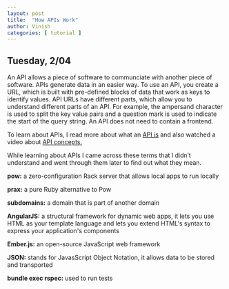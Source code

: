 ```yaml
---
layout: post
title:  "How APIs Work"
author: Vinish
categories: [ tutorial ]
---
```


## Tuesday, 2/04

An API allows a piece of software to communciate with another piece of software. APIs generate data in an easier way. To use an API, you create a URL, which is built with pre-defined blocks of data that work as keys to identify values. API URLs have different parts, which allow you to understand different parts of an API. For example, the ampersand character is used to split the key value pairs and a question mark is used to indicate the start of the query string. An API does not need to contain a frontend.

To learn about APIs, I read more about what an [API is](https://www.kidscodecs.com/what-is-an-api/) and also watched a video about [API concepts.](https://www.youtube.com/watch?v=7YcW25PHnAA)

While learning about APIs I came across these terms that I didn’t understand and went through them later to find out what they mean.

**pow:** a zero-configuration Rack server that allows local apps to run locally

**prax:** a pure Ruby alternative to Pow

**subdomains:** a domain that is part of another domain

**AngularJS:** a structural framework for dynamic web apps, it lets you use HTML as your template language and lets you extend HTML's syntax to express your application's components 

**Ember.js:** an open-source JavaScript web framework

**JSON:** stands for JavasScript Object Notation, it allows data to be stored and transported

**bundle exec rspec:** used to run tests
